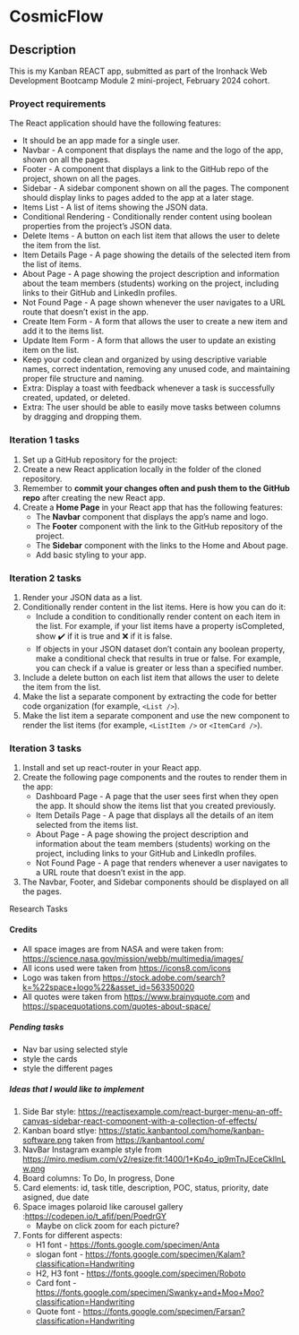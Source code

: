 # CosmicFlow

## Description

This is my Kanban REACT app, submitted as part of the Ironhack Web Development Bootcamp Module 2 mini-project, February 2024 cohort.

### Proyect requirements
The React application should have the following features:
* It should be an app made for a single user.
* Navbar - A component that displays the name and the logo of the app, shown on all the pages.
* Footer - A component that displays a link to the GitHub repo of the project, shown on all the pages.
* Sidebar - A sidebar component shown on all the pages. The component should display links to pages added to the app at a later stage.
* Items List - A list of items showing the JSON data.
* Conditional Rendering - Conditionally render content using boolean properties from the project’s JSON data.
* Delete Items - A button on each list item that allows the user to delete the item from the list.
* Item Details Page - A page showing the details of the selected item from the list of items.
* About Page - A page showing the project description and information about the team members (students) working on the project, including links to their GitHub and LinkedIn profiles.
* Not Found Page - A page shown whenever the user navigates to a URL route that doesn’t exist in the app.
* Create Item Form - A form that allows the user to create a new item and add it to the items list.
* Update Item Form - A form that allows the user to update an existing item on the list.
* Keep your code clean and organized by using descriptive variable names, correct indentation, removing any unused code, and maintaining proper file structure and naming.
* Extra: Display a toast with feedback whenever a task is successfully created, updated, or deleted.
* Extra: The user should be able to easily move tasks between columns by dragging and dropping them.

### Iteration 1 tasks
1. Set up a GitHub repository for the project:
2. Create a new React application locally in the folder of the cloned repository.
3. Remember to **commit your changes often and push them to the GitHub repo** after creating the new React app.
4. Create a **Home Page** in your React app that has the following features:
    - The **Navbar** component that displays the app’s name and logo.
    - The **Footer** component with the link to the GitHub repository of the project.
    - The **Sidebar** component with the links to the Home and About page.
    - Add basic styling to your app.

### Iteration 2 tasks
1. Render your JSON data as a list.
2. Conditionally render content in the list items. Here is how you can do it:
    -  Include a condition to conditionally render content on each item in the list. For example, if your list items have a property isCompleted, show ✔️ if it is true and ❌ if it is false.
    - If objects in your JSON dataset don’t contain any boolean property, make a conditional check that results in true or false. For example, you can check if a value is greater or less than a specified number.
3. Include a delete button on each list item that allows the user to delete the item from the list.
4. Make the list a separate component by extracting the code for better code organization (for example, ```<List />```).
5. Make the list item a separate component and use the new component to render the list items (for example, ```<ListItem />``` or ```<ItemCard />```).

### Iteration 3 tasks
1. Install and set up react-router in your React app.
2. Create the following page components and the routes to render them in the app:
    - Dashboard Page - A page that the user sees first when they open the app. It should show the items list that you created previously.
    - Item Details Page - A page that displays all the details of an item selected from the items list.
    - About Page - A page showing the project description and information about the team members (students) working on the project, including links to your GitHub and LinkedIn profiles.
    - Not Found Page - A page that renders whenever a user navigates to a URL route that doesn’t exist in the app.
3. The Navbar, Footer, and Sidebar components should be displayed on all the pages.

Research Tasks


#### Credits

* All space images are from NASA and were taken from: https://science.nasa.gov/mission/webb/multimedia/images/
* All icons used were taken from https://icons8.com/icons
* Logo was taken from https://stock.adobe.com/search?k=%22space+logo%22&asset_id=563350020
* All quotes were taken from https://www.brainyquote.com and https://spacequotations.com/quotes-about-space/

##### Pending tasks
- Nav bar using selected style
- style the cards
- style the different pages

##### Ideas that I would like to implement
1. Side Bar style: https://reactjsexample.com/react-burger-menu-an-off-canvas-sidebar-react-component-with-a-collection-of-effects/
2. Kanban board stlye: https://static.kanbantool.com/home/kanban-software.png taken from https://kanbantool.com/
3. NavBar Instagram example style from https://miro.medium.com/v2/resize:fit:1400/1*Kp4o_ip9mTnJEceCkllnLw.png
4. Board columns: To Do, In progress, Done  
5. Card elements: id, task title, description, POC, status, priority, date asigned, due date
6. Space images polaroid like carousel gallery :https://codepen.io/t_afif/pen/PoedrGY
    * Maybe on click zoom for each picture? 
7. Fonts for different aspects:
    * H1 font - https://fonts.google.com/specimen/Anta
    * slogan font - https://fonts.google.com/specimen/Kalam?classification=Handwriting
    * H2, H3 font - https://fonts.google.com/specimen/Roboto
    * Card font - https://fonts.google.com/specimen/Swanky+and+Moo+Moo?classification=Handwriting
    *  Quote font - https://fonts.google.com/specimen/Farsan?classification=Handwriting
